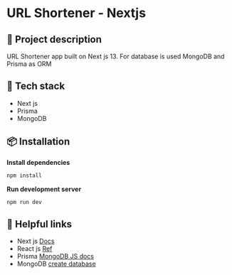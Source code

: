 # URL Shortener - Nextjs
## 📄 Project description
URL Shortener app built on Next js 13. For database is used MongoDB and Prisma as ORM

## 🚀 Tech stack
* Next js
* Prisma
* MongoDB

## 📦 Installation

**Install dependencies**
```bash
npm install
```

**Run development server**
```bash
npm run dev
```

## 📌 Helpful links
* Next js [Docs](https://nextjs.org/docs/getting-started)
* React js [Ref](https://react.dev/reference/react)
* Prisma [MongoDB JS docs](https://www.prisma.io/docs/getting-started/setup-prisma/start-from-scratch/mongodb-node-mongodb)
* MongoDB [create database](https://www.mongodb.com/)
